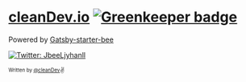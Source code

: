 # [cleanDev.io](https://rlwi440.github.io/) [![Greenkeeper badge](https://badges.greenkeeper.io/JaeYeopHan/JBEE.io.svg)](https://greenkeeper.io/)

Powered by [Gatsby-starter-bee](https://github.com/JaeYeopHan/gatsby-starter-bee)

<p>
  <a href="https://twitter.com/JbeeLjyhanll">
    <img alt="Twitter: JbeeLjyhanll" src="https://img.shields.io/twitter/follow/JbeeLjyhanll.svg?style=social" target="_blank" />
  </a>
</p>

<sub><sup>Written by <a href="https://rlwi440.github.io">@cleanDev</a></sup></sub><small>✌</small>
